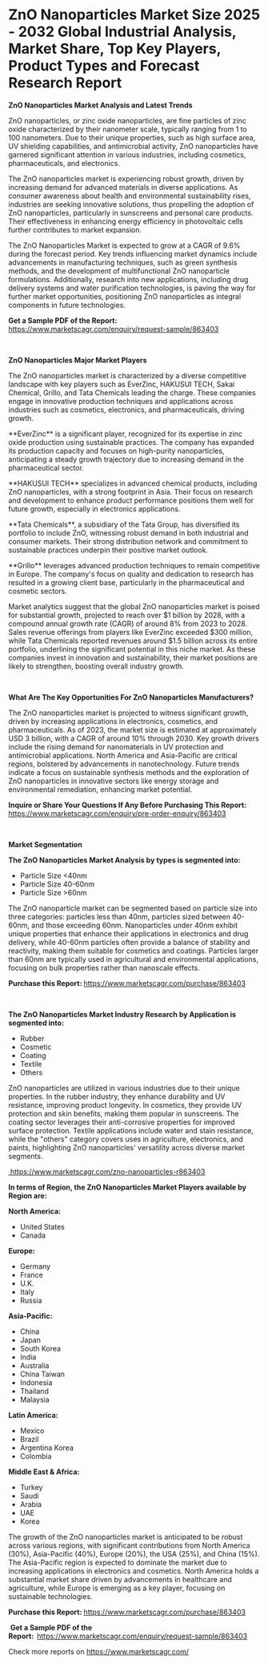 <p><h1>ZnO Nanoparticles Market Size 2025 - 2032 Global Industrial Analysis, Market Share, Top Key Players, Product Types and Forecast Research Report</h1></p><p><strong>ZnO Nanoparticles Market Analysis and Latest Trends</strong></p>
<p><p>ZnO nanoparticles, or zinc oxide nanoparticles, are fine particles of zinc oxide characterized by their nanometer scale, typically ranging from 1 to 100 nanometers. Due to their unique properties, such as high surface area, UV shielding capabilities, and antimicrobial activity, ZnO nanoparticles have garnered significant attention in various industries, including cosmetics, pharmaceuticals, and electronics.</p><p>The ZnO nanoparticles market is experiencing robust growth, driven by increasing demand for advanced materials in diverse applications. As consumer awareness about health and environmental sustainability rises, industries are seeking innovative solutions, thus propelling the adoption of ZnO nanoparticles, particularly in sunscreens and personal care products. Their effectiveness in enhancing energy efficiency in photovoltaic cells further contributes to market expansion.</p><p>The ZnO Nanoparticles Market is expected to grow at a CAGR of 9.6% during the forecast period. Key trends influencing market dynamics include advancements in manufacturing techniques, such as green synthesis methods, and the development of multifunctional ZnO nanoparticle formulations. Additionally, research into new applications, including drug delivery systems and water purification technologies, is paving the way for further market opportunities, positioning ZnO nanoparticles as integral components in future technologies.</p></p>
<p><strong>Get a Sample PDF of the Report:&nbsp;</strong> <a href="https://www.marketscagr.com/enquiry/request-sample/863403?utm_campaign=2483&utm_medium=2&utm_source=Github&utm_content=ia&utm_term=02042025&utm_id=zno-nanoparticles">https://www.marketscagr.com/enquiry/request-sample/863403</a></p>
<p>&nbsp;</p>
<p><strong>ZnO Nanoparticles Major Market Players</strong></p>
<p><p>The ZnO nanoparticles market is characterized by a diverse competitive landscape with key players such as EverZinc, HAKUSUI TECH, Sakai Chemical, Grillo, and Tata Chemicals leading the charge. These companies engage in innovative production techniques and applications across industries such as cosmetics, electronics, and pharmaceuticals, driving growth.</p><p>**EverZinc** is a significant player, recognized for its expertise in zinc oxide production using sustainable practices. The company has expanded its production capacity and focuses on high-purity nanoparticles, anticipating a steady growth trajectory due to increasing demand in the pharmaceutical sector. </p><p>**HAKUSUI TECH** specializes in advanced chemical products, including ZnO nanoparticles, with a strong footprint in Asia. Their focus on research and development to enhance product performance positions them well for future growth, especially in electronics applications.</p><p>**Tata Chemicals**, a subsidiary of the Tata Group, has diversified its portfolio to include ZnO, witnessing robust demand in both industrial and consumer markets. Their strong distribution network and commitment to sustainable practices underpin their positive market outlook.</p><p>**Grillo** leverages advanced production techniques to remain competitive in Europe. The company's focus on quality and dedication to research has resulted in a growing client base, particularly in the pharmaceutical and cosmetic sectors.</p><p>Market analytics suggest that the global ZnO nanoparticles market is poised for substantial growth, projected to reach over $1 billion by 2028, with a compound annual growth rate (CAGR) of around 8% from 2023 to 2028. Sales revenue offerings from players like EverZinc exceeded $300 million, while Tata Chemicals reported revenues around $1.5 billion across its entire portfolio, underlining the significant potential in this niche market. As these companies invest in innovation and sustainability, their market positions are likely to strengthen, boosting overall industry growth.</p></p>
<p>&nbsp;</p>
<p><strong>What Are The Key Opportunities For ZnO Nanoparticles Manufacturers?</strong></p>
<p><p>The ZnO nanoparticles market is projected to witness significant growth, driven by increasing applications in electronics, cosmetics, and pharmaceuticals. As of 2023, the market size is estimated at approximately USD 3 billion, with a CAGR of around 10% through 2030. Key growth drivers include the rising demand for nanomaterials in UV protection and antimicrobial applications. North America and Asia-Pacific are critical regions, bolstered by advancements in nanotechnology. Future trends indicate a focus on sustainable synthesis methods and the exploration of ZnO nanoparticles in innovative sectors like energy storage and environmental remediation, enhancing market potential.</p></p>
<p><strong>Inquire or Share Your Questions If Any Before Purchasing This Report:</strong> <a href="https://www.marketscagr.com/enquiry/pre-order-enquiry/863403?utm_campaign=2483&utm_medium=2&utm_source=Github&utm_content=ia&utm_term=02042025&utm_id=zno-nanoparticles">https://www.marketscagr.com/enquiry/pre-order-enquiry/863403</a></p>
<p>&nbsp;</p>
<p><strong>Market Segmentation</strong></p>
<p><strong>The ZnO Nanoparticles Market Analysis by types is segmented into:</strong></p>
<p><ul><li>Particle Size <40nm</li><li>Particle Size 40-60nm</li><li>Particle Size >60nm</li></ul></p>
<p><p>The ZnO nanoparticle market can be segmented based on particle size into three categories: particles less than 40nm, particles sized between 40-60nm, and those exceeding 60nm. Nanoparticles under 40nm exhibit unique properties that enhance their applications in electronics and drug delivery, while 40-60nm particles often provide a balance of stability and reactivity, making them suitable for cosmetics and coatings. Particles larger than 60nm are typically used in agricultural and environmental applications, focusing on bulk properties rather than nanoscale effects.</p></p>
<p><strong>Purchase this Report:&nbsp;</strong><a href="https://www.marketscagr.com/purchase/863403?utm_campaign=2483&utm_medium=2&utm_source=Github&utm_content=ia&utm_term=02042025&utm_id=zno-nanoparticles">https://www.marketscagr.com/purchase/863403</a></p>
<p>&nbsp;</p>
<p><strong>The ZnO Nanoparticles Market Industry Research by Application is segmented into:</strong></p>
<p><ul><li>Rubber</li><li>Cosmetic</li><li>Coating</li><li>Textile</li><li>Others</li></ul></p>
<p><p>ZnO nanoparticles are utilized in various industries due to their unique properties. In the rubber industry, they enhance durability and UV resistance, improving product longevity. In cosmetics, they provide UV protection and skin benefits, making them popular in sunscreens. The coating sector leverages their anti-corrosive properties for improved surface protection. Textile applications include water and stain resistance, while the "others" category covers uses in agriculture, electronics, and paints, highlighting ZnO nanoparticles' versatility across diverse market segments.</p></p>
<p><a href="https://www.marketscagr.com/zno-nanoparticles-r863403?utm_campaign=2483&utm_medium=2&utm_source=Github&utm_content=ia&utm_term=02042025&utm_id=zno-nanoparticles">&nbsp;https://www.marketscagr.com/zno-nanoparticles-r863403</a></p>
<p><strong>In terms of Region, the ZnO Nanoparticles Market Players available by Region are:</strong></p>
<p>
    <p> <strong> North America: </strong>
        <ul>
            <li>United States</li>
            <li>Canada</li>
        </ul>
        </p> 
    <p> <strong> Europe: </strong>
        <ul>
            <li>Germany</li>
            <li>France</li>
            <li>U.K.</li>
            <li>Italy</li>
            <li>Russia</li>
        </ul>
        </p> 
    <p> <strong> Asia-Pacific: </strong>
        <ul>
            <li>China</li>
            <li>Japan</li>
            <li>South Korea</li>
            <li>India</li>
            <li>Australia</li>
            <li>China Taiwan</li>
            <li>Indonesia</li>
            <li>Thailand</li>
            <li>Malaysia</li>
        </ul>
        </p> 
    <p> <strong> Latin America: </strong>
        <ul>
            <li>Mexico</li>
            <li>Brazil</li>
            <li>Argentina Korea</li>
            <li>Colombia</li>
        </ul>
        </p> 
    <p> <strong> Middle East & Africa: </strong>
        <ul>
            <li>Turkey</li>
            <li>Saudi</li>
            <li>Arabia</li>
            <li>UAE</li>
            <li>Korea</li>
        </ul>
    </p>
    </p>
<p><p>The growth of the ZnO nanoparticles market is anticipated to be robust across various regions, with significant contributions from North America (30%), Asia-Pacific (40%), Europe (20%), the USA (25%), and China (15%). The Asia-Pacific region is expected to dominate the market due to increasing applications in electronics and cosmetics. North America holds a substantial market share driven by advancements in healthcare and agriculture, while Europe is emerging as a key player, focusing on sustainable technologies.</p></p>
<p><strong>Purchase this Report: </strong><a href="https://www.marketscagr.com/purchase/863403?utm_campaign=2483&utm_medium=2&utm_source=Github&utm_content=ia&utm_term=02042025&utm_id=zno-nanoparticles">https://www.marketscagr.com/purchase/863403</a></p>
<p>&nbsp;<strong>Get a Sample PDF of the Report:&nbsp;&nbsp;</strong><a href="https://www.marketscagr.com/enquiry/request-sample/863403?utm_campaign=2483&utm_medium=2&utm_source=Github&utm_content=ia&utm_term=02042025&utm_id=zno-nanoparticles">https://www.marketscagr.com/enquiry/request-sample/863403</a></p>
<p><strong></strong></p>
<p>Check more reports on <a href="https://www.marketscagr.com/?utm_campaign=2483&utm_medium=2&utm_source=Github&utm_content=ia&utm_term=02042025&utm_id=zno-nanoparticles">https://www.marketscagr.com/</a></p>